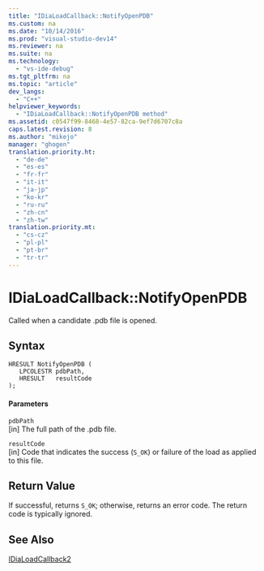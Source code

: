 ```yaml
---
title: "IDiaLoadCallback::NotifyOpenPDB"
ms.custom: na
ms.date: "10/14/2016"
ms.prod: "visual-studio-dev14"
ms.reviewer: na
ms.suite: na
ms.technology: 
  - "vs-ide-debug"
ms.tgt_pltfrm: na
ms.topic: "article"
dev_langs: 
  - "C++"
helpviewer_keywords: 
  - "IDiaLoadCallback::NotifyOpenPDB method"
ms.assetid: c0547f99-8468-4e57-82ca-9ef7d6707c8a
caps.latest.revision: 8
ms.author: "mikejo"
manager: "ghogen"
translation.priority.ht: 
  - "de-de"
  - "es-es"
  - "fr-fr"
  - "it-it"
  - "ja-jp"
  - "ko-kr"
  - "ru-ru"
  - "zh-cn"
  - "zh-tw"
translation.priority.mt: 
  - "cs-cz"
  - "pl-pl"
  - "pt-br"
  - "tr-tr"
---
```

# IDiaLoadCallback::NotifyOpenPDB
Called when a candidate .pdb file is opened.  
  
## Syntax  
  
```cpp#  
HRESULT NotifyOpenPDB (   
   LPCOLESTR pdbPath,  
   HRESULT   resultCode  
);  
```  
  
#### Parameters  
 `pdbPath`  
 [in] The full path of the .pdb file.  
  
 `resultCode`  
 [in] Code that indicates the success (`S_OK`) or failure of the load as applied to this file.  
  
## Return Value  
 If successful, returns `S_OK`; otherwise, returns an error code. The return code is typically ignored.  
  
## See Also  
 [IDiaLoadCallback2](../debugger/idialoadcallback2.md)